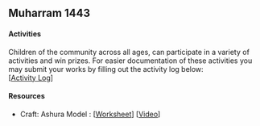 ## Muharram 1443
 


#### Activities
Children of the community across all ages, can participate in a variety of activities and win prizes. For easier documentation of these activities you may submit your works by filling out the activity log below: <br>[[Activity Log](https://docs.google.com/forms/d/e/1FAIpQLSc0Z7QxUzyX_GphQiOimVXjmbL5FIfeMFUFv-qATAEWCSzg_w/viewform)]

#### Resources
  - Craft: Ashura Model : [[Worksheet](resources/CraftAshuraModelWorksheet.pdf)] [[Video](resources/CraftAshuraModelInstructions.mp4)]
